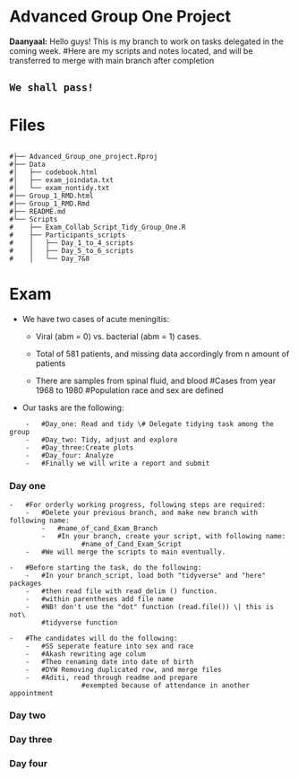 # Advanced Group One Project

**Daanyaal:** Hello guys! This is my branch to work on tasks delegated in the coming week. #Here are my scripts and notes located, and will be transferred to merge with main branch after completion

## **`We shall pass!`**

# Files

```{r}

#├── Advanced_Group_one_project.Rproj
#├── Data
#│   ├── codebook.html
#│   ├── exam_joindata.txt
#│   └── exam_nontidy.txt
#├── Group_1_RMD.html
#├── Group_1_RMD.Rmd
#├── README.md
#└── Scripts
#    ├── Exam_Collab_Script_Tidy_Group_One.R
#    ├── Participants_scripts
#    │   ├── Day_1_to_4_scripts
#    │   ├── Day_5_to_6_scripts
#    │   └── Day_7&8
```

# Exam

-   We have two cases of acute meningitis:

    -   Viral (abm = 0) vs. bacterial (abm = 1) cases.

    -   Total of 581 patients, and missing data accordingly from n amount of patients

    -   There are samples from spinal fluid, and blood #Cases from year 1968 to 1980 #Population race and sex are defined

-   Our tasks are the following:

```{r}
    -   #Day_one: Read and tidy \# Delegate tidying task among the group
    -   #Day_two: Tidy, adjust and explore
    -   #Day_three:Create plots
    -   #Day_four: Analyze
    -   #Finally we will write a report and submit
```

### Day one

```{r}
-   #For orderly working progress, following steps are required:
    -   #Delete your previous branch, and make new branch with following name:
        -   #name_of_cand_Exam_Branch
        -   #In your branch, create your script, with following name:
                  #name_of_Cand_Exam_Script
    -   #We will merge the scripts to main eventually.
  
-   #Before starting the task, do the following:
    -   #In your branch_script, load both "tidyverse" and "here" packages
    -   #then read file with read_delim () function.
    -   #within parentheses add file name
    -   #NB! don't use the "dot" function (read.file()) \| this is not\
        #tidyverse function
  
-   #The candidates will do the following:
    -   #SS seperate feature into sex and race
    -   #Akash rewriting age colum
    -   #Theo renaming date into date of birth
    -   #DYW Removing duplicated row, and merge files
    -   #Aditi, read through readme and prepare 
                  #exempted because of attendance in another appointment
```

### Day two

### Day three

### Day four
